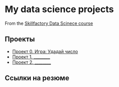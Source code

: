 # My data science projects

From the [Skillfactory Data Scinece course](http://skillfactory.ru/data-scientist)

## Проекты
    
* [Проект 0. Игра: Удадай число](https://github.com/IvanRatelin/sf_data_science/tree/main/project_0)
* [Проект 1. ________](______)
* [Проект 2. ________](______)

## Ссылки на резюме
